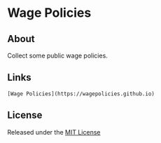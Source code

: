 # Wage Policies

## About

Collect some public wage policies.

## Links

	[Wage Policies](https://wagepolicies.github.io)

## License
Released under the [MIT License](http://www.opensource.org/licenses/MIT)

